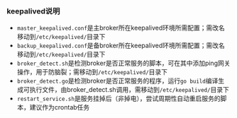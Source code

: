 ### keepalived说明

- `master_keepalived.conf`是主broker所在keepalived环境所需配置；需改名移动到`/etc/keepalived/`目录下
- `backup_keepalived.conf`是备broker所在keepalived环境所需配置；需改名移动到`/etc/keepalived/`目录下
- `broker_detect.sh`是检测broker是否正常服务的脚本，可在其中添加ping网关操作，用于防脑裂；需移动到`/etc/keepalived/`目录下
- `broker_detect.go`是检测broker是否正常服务的程序，运行`go build`编译生成可执行文件，由broker_detect.sh调用，需移动到`/etc/keepalived/`目录下
- `restart_service.sh`是服务挂掉后（非掉电），尝试周期性自动重启服务的脚本，建议作为crontab任务

